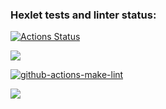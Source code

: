 ### Hexlet tests and linter status:
[![Actions Status](https://github.com/AlekseySapunkov/frontend-project-lvl1/workflows/hexlet-check/badge.svg)](https://github.com/AlekseySapunkov/frontend-project-lvl1/actions)

<a href="https://codeclimate.com/github/codeclimate/codeclimate/maintainability"><img src="https://api.codeclimate.com/v1/badges/a99a88d28ad37a79dbf6/maintainability" /></a>

[![github-actions-make-lint](https://github.com/AlekseySapunkov/frontend-project-lvl1/actions/workflows/github-actions-make-lint.yml/badge.svg)](https://github.com/AlekseySapunkov/frontend-project-lvl1/actions/workflows/github-actions-make-lint.yml)

<a href="https://asciinema.org/a/CDhDSEjbqbAVCzrzYzbVOOfcb" target="_blank"><img src="https://asciinema.org/a/CDhDSEjbqbAVCzrzYzbVOOfcb.svg" /></a>